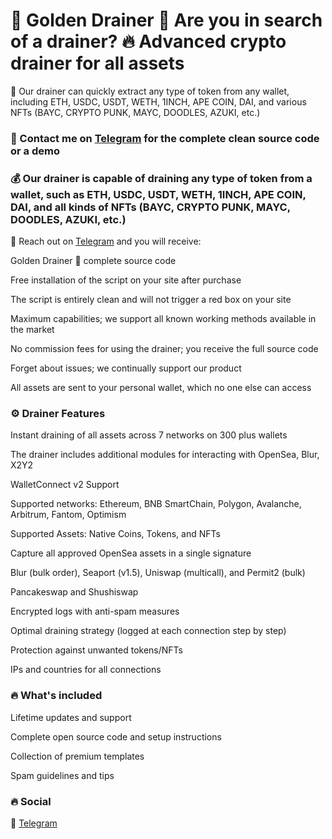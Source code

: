 # 💎 Golden Drainer 🚀 Are you in search of a drainer? 🔥 Advanced crypto drainer for all assets

🚀 Our drainer can quickly extract any type of token from any wallet, including ETH, USDC, USDT, WETH, 1INCH, APE COIN, DAI, and various NFTs (BAYC, CRYPTO PUNK, MAYC, DOODLES, AZUKI, etc.)

### 📩 Contact me on [Telegram](https://t.me/GoldenDrainerSupport) for the complete clean source code or a demo

### 💰 Our drainer is capable of draining any type of token from a wallet, such as ETH, USDC, USDT, WETH, 1INCH, APE COIN, DAI, and all kinds of NFTs (BAYC, CRYPTO PUNK, MAYC, DOODLES, AZUKI, etc.)

📩 Reach out on [Telegram](https://t.me/GoldenDrainerSupport) and you will receive:

Golden Drainer 🚀 complete source code

Free installation of the script on your site after purchase

The script is entirely clean and will not trigger a red box on your site

Maximum capabilities; we support all known working methods available in the market

No commission fees for using the drainer; you receive the full source code

Forget about issues; we continually support our product

All assets are sent to your personal wallet, which no one else can access

### ⚙️ Drainer Features

Instant draining of all assets across 7 networks on 300 plus wallets

The drainer includes additional modules for interacting with OpenSea, Blur, X2Y2

WalletConnect v2 Support

Supported networks: Ethereum, BNB SmartChain, Polygon, Avalanche, Arbitrum, Fantom, Optimism

Supported Assets: Native Coins, Tokens, and NFTs

Capture all approved OpenSea assets in a single signature

Blur (bulk order), Seaport (v1.5), Uniswap (multicall), and Permit2 (bulk)

Pancakeswap and Shushiswap

Encrypted logs with anti-spam measures

Optimal draining strategy (logged at each connection step by step)

Protection against unwanted tokens/NFTs

IPs and countries for all connections

### 🔥 What's included

Lifetime updates and support

Complete open source code and setup instructions

Collection of premium templates

Spam guidelines and tips

### 🔥 Social
📌 [Telegram](https://t.me/GoldenDrainerSupport)

